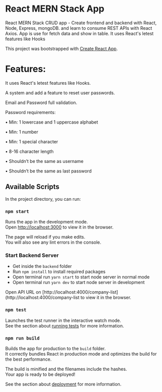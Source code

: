 # React MERN Stack App

React MERN Stack CRUD app - Create frontend and backend with React, Node, Express, mongoDB. and learn to consume REST APIs with React Axios.
App is use for fetch data and show in table.
It uses React's letest features like Hooks

This project was bootstrapped with [Create React App](https://github.com/facebook/create-react-app).
# Features:
It uses React's letest features like Hooks.

A system and add a feature to reset user passwords.

Email and Password full validation.

Password requirements:

• Min: 1 lowercase and 1 uppercase alphabet

• Min: 1 number

• Min: 1 special character

• 8-16 character length

• Shouldn’t be the same as username

• Shouldn’t be the same as last password
## Available Scripts

In the project directory, you can run:

### `npm start`

Runs the app in the development mode.<br>
Open [http://localhost:3000](http://localhost:3000) to view it in the browser.

The page will reload if you make edits.<br>
You will also see any lint errors in the console.

### Start Backend Server

- Get inside the `backend` folder
- Run `npm install` to install required packages 
- Open terminal run `yarn start` to start node server in normal mode
- Open terminal run `yarn dev` to start node server in development 

Open API URL on [http://localhost:4000/company-list](http://localhost:4000/company-list to view it in the browser.


### `npm test`

Launches the test runner in the interactive watch mode.<br>
See the section about [running tests](https://facebook.github.io/create-react-app/docs/running-tests) for more information.

### `npm run build`

Builds the app for production to the `build` folder.<br>
It correctly bundles React in production mode and optimizes the build for the best performance.

The build is minified and the filenames include the hashes.<br>
Your app is ready to be deployed!

See the section about [deployment](https://facebook.github.io/create-react-app/docs/deployment) for more information.

